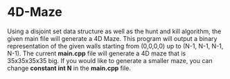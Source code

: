 # 4D-Maze
Using a disjoint set data structure as well as the hunt and kill algorithm, the given main file will generate a 4D Maze. This program will output a binary representation of the given walls starting from (0,0,0,0) up to (N-1, N-1, N-1, N-1). The current **main.cpp** file will generate a 4D maze that is 35x35x35x35 big. If you would like to generate a smaller maze, you can change **constant int N** in the **main.cpp** file.

